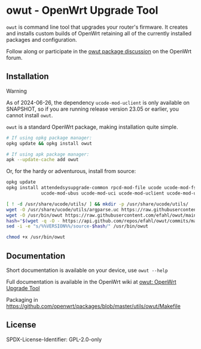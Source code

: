 # owut - OpenWrt Upgrade Tool

`owut` is command line tool that upgrades your router's firmware.  It creates and installs custom builds of OpenWrt retaining all of the currently installed packages and configuration. 

Follow along or participate in the [owut package discussion](https://forum.openwrt.org/t/owut-openwrt-upgrade-tool/200035) on the OpenWrt forum.

## Installation

> [!WARNING]
> As of 2024-06-26, the dependency `ucode-mod-uclient` is only available on SNAPSHOT, so if you are running release version 23.05 or earlier, you cannot install `owut`.

`owut` is a standard OpenWrt package, making installation quite simple.

```bash
# If using opkg package manager:
opkg update && opkg install owut

# If using apk package manager:
apk --update-cache add owut
```

Or, for the hardy or adventurous, install from source:
```bash
opkg update
opkg install attendedsysupgrade-common rpcd-mod-file ucode ucode-mod-fs \
             ucode-mod-ubus ucode-mod-uci ucode-mod-uclient ucode-mod-uloop

[ ! -d /usr/share/ucode/utils/ ] && mkdir -p /usr/share/ucode/utils/ 
wget -O /usr/share/ucode/utils/argparse.uc https://raw.githubusercontent.com/efahl/owut/main/files/argparse.uc
wget -O /usr/bin/owut https://raw.githubusercontent.com/efahl/owut/main/files/owut
hash="$(wget -q -O - https://api.github.com/repos/efahl/owut/commits/main | jsonfilter -e '$.sha' | cut -c-8)"
sed -i -e "s/%%VERSION%%/source-$hash/" /usr/bin/owut

chmod +x /usr/bin/owut
```

## Documentation

Short documentation is available on your device, use `owut --help`

Full documentation is available in the OpenWrt wiki at [owut: OpenWrt Upgrade Tool](https://openwrt.org/docs/guide-user/installation/sysupgrade.owut)

Packaging in https://github.com/openwrt/packages/blob/master/utils/owut/Makefile

## License

SPDX-License-Identifier: GPL-2.0-only
